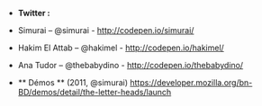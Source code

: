 * **Twitter :**  
 * Simurai  – @simurai  - http://codepen.io/simurai/  
 * Hakim El Attab – @hakimel - http://codepen.io/hakimel/  
 * Ana Tudor – @thebabydino - http://codepen.io/thebabydino/ 

* ** Démos **
(2011, @simurai) https://developer.mozilla.org/bn-BD/demos/detail/the-letter-heads/launch

